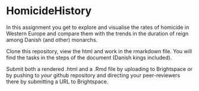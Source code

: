 # HomicideHistory

In this assignment you get to explore and visualise the rates of homicide in Western Europe and compare them with the trends in the duration of reign among Danish (and other) monarchs.

Clone this repository, view the html and work in the rmarkdown file. You will find the tasks in the steps of the document (Danish kings included). 

Submit both a rendered .html and a .Rmd file by uploading to Brightspace or by pushing to *your* github repository and directing your peer-reviewers there by submitting a URL to Brightspace.
